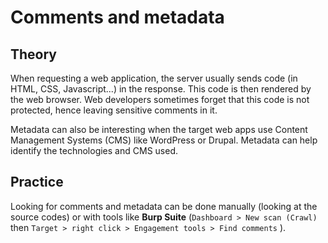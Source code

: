 # Comments and metadata

## Theory

When requesting a web application, the server usually sends code \(in HTML, CSS, Javascript...\) in the response. This code is then rendered by the web browser. Web developers sometimes forget that this code is not protected, hence leaving sensitive comments in it.

Metadata can also be interesting when the target web apps use Content Management Systems \(CMS\) like WordPress or Drupal. Metadata can help identify the technologies and CMS used.

## Practice

Looking for comments and metadata can be done manually \(looking at the source codes\) or with tools like **Burp Suite** \(`Dashboard > New scan (Crawl)` then `Target > right click > Engagement tools > Find comments` \).

